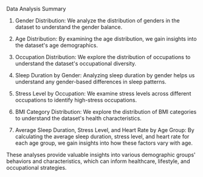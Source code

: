 
Data Analysis Summary

1. Gender Distribution: We analyze the distribution of genders in the dataset to understand the gender balance.

2. Age Distribution: By examining the age distribution, we gain insights into the dataset's age demographics.

3. Occupation Distribution: We explore the distribution of occupations to understand the dataset's occupational diversity.

4. Sleep Duration by Gender: Analyzing sleep duration by gender helps us understand any gender-based differences in sleep patterns.

5. Stress Level by Occupation: We examine stress levels across different occupations to identify high-stress occupations.

6. BMI Category Distribution: We explore the distribution of BMI categories to understand the dataset's health characteristics.

7. Average Sleep Duration, Stress Level, and Heart Rate by Age Group: By calculating the average sleep duration, stress level, and heart rate for each age group, we gain insights into how these factors vary with age.

These analyses provide valuable insights into various demographic groups' behaviors and characteristics, which can inform healthcare, lifestyle, and occupational strategies.
